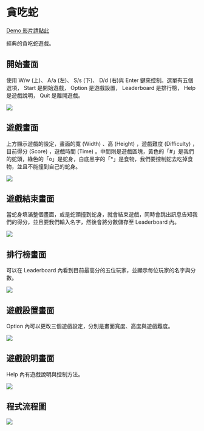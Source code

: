# 貪吃蛇

[Demo 影片請點此](https://drive.google.com/file/d/1dE4vyt3Dug-zHK9gOp9O1BzkOOUThM3j/view?usp=sharing)

經典的貪吃蛇遊戲。

## 開始畫面

使用 W/w (上)、 A/a (左)、 S/s (下)、 D/d (右)與 Enter 鍵來控制。選單有五個選項， Start 是開始遊戲， Option 是遊戲設置， Leaderboard 是排行榜， Help 是遊戲說明， Quit 是離開遊戲。

![](./pics/snake01.PNG)

## 遊戲畫面

上方顯示遊戲的設定，畫面的寬 (Width) 、高 (Height) ，遊戲難度 (Difficulty) ，目前得分 (Score) ，遊戲時間 (Time) 。中間則是遊戲區塊，黃色的「#」是我們的蛇頭，綠色的「o」是蛇身，白底黑字的「*」是食物，我們要控制蛇去吃掉食物，並且不能撞到自己的蛇身。

![](./pics/snake02.PNG)

## 遊戲結束畫面

當蛇身填滿整個畫面，或是蛇頭撞到蛇身，就會結束遊戲，同時會跳出訊息告知我們的得分，並且要我們輸入名字，然後會將分數儲存至 Leaderboard 內。

![](./pics/snake03.PNG)

## 排行榜畫面

可以在 Leaderboard 內看到目前最高分的五位玩家，並顯示每位玩家的名字與分數。

![](./pics/snake04.PNG)

## 遊戲設置畫面

Option 內可以更改三個遊戲設定，分別是畫面寬度、高度與遊戲難度。

![](./pics/snake05.PNG)

## 遊戲說明畫面

Help 內有遊戲說明與控制方法。

![](./pics/snake06.PNG)

## 程式流程圖

![](./pics/snake-game-flowchart.png)
